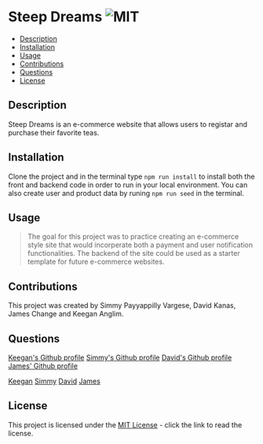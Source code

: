 # Steep Dreams  ![MIT](https://img.shields.io/badge/license-MIT-green)

  - [Description](#description)
  - [Installation](#installation)
  - [Usage](#usage)
  - [Contributions](#contributions)
  - [Questions](#questions)
  - [License](#license)

  ## Description
 
  Steep Dreams is an e-commerce website that allows users to registar and purchase their favorite teas.

  ## Installation

  Clone the project and in the terminal type `npm run install` to install both the front and backend code in order to run in your local environment. You can also create user and product data by runing `npm run seed` in the terminal.

  ## Usage

  > The goal for this project was to practice creating an e-commerce style site that would incorperate both a payment and user notification functionalities. The backend of the site could be used as a starter template for future e-commerce websites.

  ## Contributions
  
  This project was created by Simmy Payyappilly Vargese, David Kanas, James Change and Keegan Anglim.

  ## Questions

  [Keegan's Github profile](https://github.com/guitarkeegan)
  [Simmy's Github profile]()
  [David's Github profile]()
  [James' Github profile]()

  [Keegan](mailto:keegananglim@gmail.com)
  [Simmy](mailto:simmyvarghese5@gmail.com)
  [David](mailto:dkanas0122@gmail.com)
  [James](mailto:james91055@gmail.com)

  ## License
  This project is licensed under the [MIT License](https://choosealicense.com/licenses/mit/) - click the link to read the license.
  
 